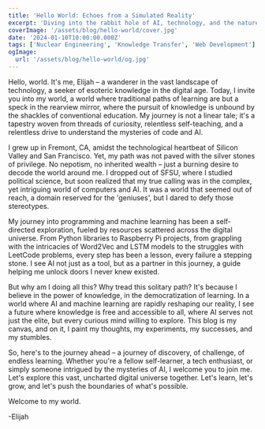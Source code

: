 ```yaml
---
title: 'Hello World: Echoes from a Simulated Reality'
excerpt: 'Diving into the rabbit hole of AI, technology, and the nature of our simulated existence. A narrative journey through the eyes of Elijah, a self-taught technologist with a unique perspective on life, learning, and the quest for root control in a seemingly pre-scripted world.'
coverImage: '/assets/blog/hello-world/cover.jpg'
date: '2024-01-10T10:00:00.000Z'
tags: ['Nuclear Engineering', 'Knowledge Transfer', 'Web Development']
ogImage:
  url: '/assets/blog/hello-world/og.jpg'
---
```


Hello, world. It's me, Elijah – a wanderer in the vast landscape of technology, a seeker of esoteric knowledge in the digital age. Today, I invite you into my world, a world where traditional paths of learning are but a speck in the rearview mirror, where the pursuit of knowledge is unbound by the shackles of conventional education. My journey is not a linear tale; it's a tapestry woven from threads of curiosity, relentless self-teaching, and a relentless drive to understand the mysteries of code and AI.

I grew up in Fremont, CA, amidst the technological heartbeat of Silicon Valley and San Francisco. Yet, my path was not paved with the silver stones of privilege. No nepotism, no inherited wealth – just a burning desire to decode the world around me. I dropped out of SFSU, where I studied political science, but soon realized that my true calling was in the complex, yet intriguing world of computers and AI. It was a world that seemed out of reach, a domain reserved for the 'geniuses', but I dared to defy those stereotypes.

My journey into programming and machine learning has been a self-directed exploration, fueled by resources scattered across the digital universe. From Python libraries to Raspberry Pi projects, from grappling with the intricacies of Word2Vec and LSTM models to the struggles with LeetCode problems, every step has been a lesson, every failure a stepping stone. I see AI not just as a tool, but as a partner in this journey, a guide helping me unlock doors I never knew existed.

But why am I doing all this? Why tread this solitary path? It's because I believe in the power of knowledge, in the democratization of learning. In a world where AI and machine learning are rapidly reshaping our reality, I see a future where knowledge is free and accessible to all, where AI serves not just the elite, but every curious mind willing to explore. This blog is my canvas, and on it, I paint my thoughts, my experiments, my successes, and my stumbles.

So, here's to the journey ahead – a journey of discovery, of challenge, of endless learning. Whether you're a fellow self-learner, a tech enthusiast, or simply someone intrigued by the mysteries of AI, I welcome you to join me. Let's explore this vast, uncharted digital universe together. Let's learn, let's grow, and let's push the boundaries of what's possible.

Welcome to my world.

-Elijah
